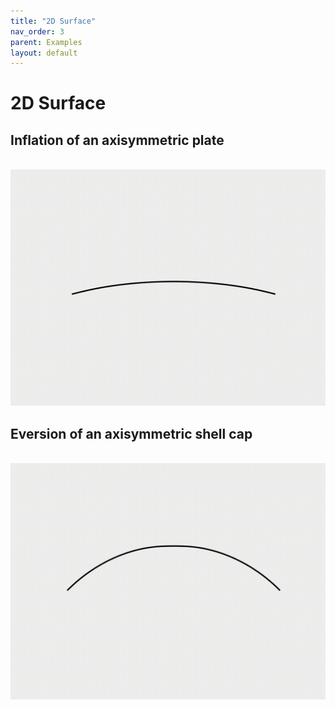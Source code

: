 ```yaml
---
title: "2D Surface"
nav_order: 3
parent: Examples
layout: default
---
```


# 2D Surface

## Inflation of an axisymmetric plate
<br/><img src='assets/videos/ashell_1.gif' width="600">

## Eversion of an axisymmetric shell cap
<br/><img src='assets/videos/ashell_2.gif' width="600">
